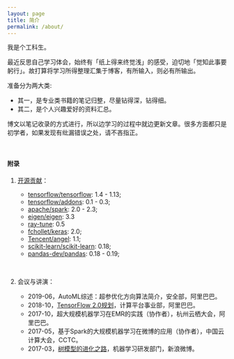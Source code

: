 ```yaml
---
layout: page
title: 简介
permalink: /about/
---
```


我是个工科生。

最近反思自己学习体会，始终有「纸上得来终觉浅」的感受，迫切地「觉知此事要躬行」。故打算将学习所得整理汇集于博客，有所输入，则必有所输出。

准备分为两大类:

+ 其一，是专业类书籍的笔记归整，尽量钻得深，钻得细。
+ 其二，是个人兴趣爱好的资料汇总。

博文以笔记收录的方式进行，所以边学习的过程中就边更新文章。很多方面都只是初学者，如果发现有纰漏错误之处，请不吝指正。


<br/>

#### 附录

1. [开源贡献](https://www.openhub.net/accounts/facaiy)：
   + [tensorflow/tensorflow](https://github.com/tensorflow/tensorflow): 1.4 - 1.13;
   + [tensorflow/addons](https://github.com/tensorflow/addons): 0.1 - 0.3;
   + [apache/spark](https://github.com/apache/spark): 2.0 - 2.3;
   + [eigen/eigen](https://bitbucket.org/eigen/eigen): 3.3
   + [ray-tune](https://github.com/ray-project/ray): 0.5
   + [fchollet/keras](https://github.com/fchollet/keras): 2.0;
   + [Tencent/angel](https://github.com/Tencent/angel): 1.1;
   + [scikit-learn/scikit-learn](https://github.com/scikit-learn/scikit-learn): 0.18;
   + [pandas-dev/pandas](https://github.com/pandas-dev/pandas): 0.18 - 0.19;

   <a href="https://sourcerer.io/facaiy"><img src="https://img.shields.io/badge/Python-144%20commits-red.svg" alt=""></a>
   <a href="https://sourcerer.io/facaiy"><img src="https://img.shields.io/badge/Scala-74%20commits-orange.svg" alt=""></a>
   <a href="https://sourcerer.io/facaiy"><img src="https://img.shields.io/badge/C++-20%20commits-blue.svg" alt=""></a>
   <a href="https://sourcerer.io/facaiy"><img src="https://img.shields.io/badge/TeX-35%20commits-green.svg" alt=""></a>
   <a href="https://sourcerer.io/facaiy"><img src="https://img.shields.io/badge/Shell-23%20commits-green.svg" alt=""></a>
2. 会议与讲演：
   + 2019-06，AutoML综述：超参优化方向算法简介，安全部，阿里巴巴。
   + 2018-10，[TensorFlow 2.0规划](/assets/meeting/tf_2_0_info.pdf)，计算平台事业部，阿里巴巴。
   + 2017-10，超大规模机器学习在EMR的实践（协作者），杭州云栖大会，阿里巴巴。
   + 2017-05，基于Spark的大规模机器学习在微博的应用（协作者），中国云计算大会，CCTC。
   + 2017-03，[树模型的进化之路](/assets/ml_tree/GBDT_TreeBoost_XGBoost_facaiy.pdf)，机器学习研发部门，新浪微博。
